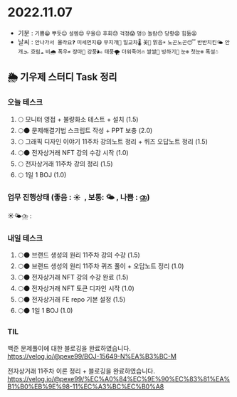 # 2022.11.07

- 기분 : `기쁨😁` `뿌듯😊` `설렘😍` `우울😔` `후회😓` `걱정😱` `멍🙄` `놀람😯` `당황😧` `힘듦😫`
- 날씨 : `안나가서 몰라요❓` `미세먼지😷` `무지개🌈` `일교차🌡️` `꽃🌸` `맑음☀️` `노곤노곤😴` `반반치킨🌤️` `안개🌫️` `흐림☁️` `비🌧️` `폭우☔` `장마🌊` `강풍🌬️` `태풍🌪️` `더워죽어🔥` `쌀쌀🥶` `빙하기🧊` `눈❄️` `첫눈❄️` `폭설☃️`

## 🌦️ 기우제 스터디 Task 정리

### 오늘 테스크

1. 🌕 모니터 영접 + 불량화소 테스트 + 설치 (1.5)
2. 🌕🌑 문제해결기법 스크립트 작성 + PPT 보충 (2.0)
3. 🌕 그래픽 디자인 이야기 11주차 강의노트 정리 + 퀴즈 오답노트 정리 (1.5)
4. 🌕🌑 전자상거래 NFT 강의 수강 시작 (1.0)
5. 🌕 전자상거래 11주차 강의 정리 (1.5)
6. 🌕 1일 1 BOJ (1.0)

### 업무 진행상태 (좋음 : ☀  , 보통: 🌤 , 나쁨 : ⛈)

☀🌤⛈ :

### 내일 테스크

1. 🌕🌑 브랜드 생성의 원리 11주차 강의 수강 (1.5)
2. 🌕🌑 브랜드 생성의 원리 11주차 퀴즈 풀이 + 오답노트 정리 (1.0)
3. 🌕🌑 전자상거래 NFT 강의 수강 완료 (1.5)
4. 🌕🌑 전자상거래 NFT 토큰 디자인 시작 (1.0)
5. 🌕🌑 전자상거래 FE repo 기본 설정 (1.5)
6. 🌕🌑 1일 1 BOJ (1.0)

### TIL

백준 문제풀이에 대한 블로깅을 완료하였습니다.  
https://velog.io/@pexe99/BOJ-15649-N%EA%B3%BC-M

전자상거래 11주차 이론 정리 + 블로깅을 완료하였습니다.  
https://velog.io/@pexe99/%EC%A0%84%EC%9E%90%EC%83%81%EA%B1%B0%EB%9E%98-11%EC%A3%BC%EC%B0%A8
